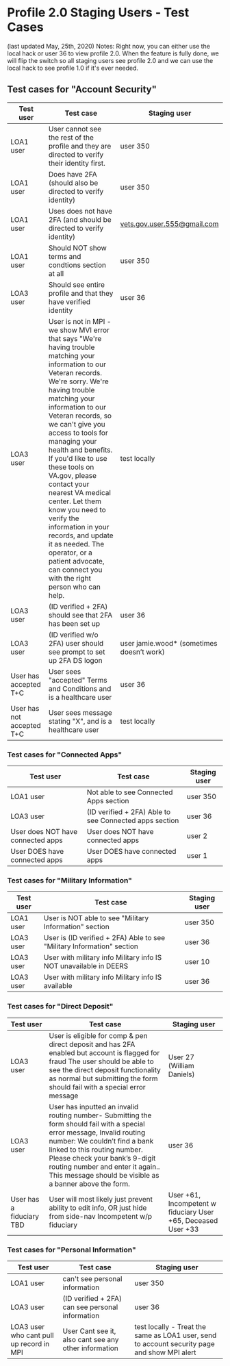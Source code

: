 # Profile 2.0 Staging Users - Test Cases 
(last updated May, 25th, 2020)
Notes:
Right now, you can either use the local hack or user 36 to view profile 2.0.
When the feature is fully done, we will flip the switch so all staging users see profile 2.0 and we can use the local hack to see profile 1.0 if it's ever needed.
 
  
 
## Test cases for "Account Security"

|Test user|Test case|Staging user|
|----|----|----|
|LOA1 user| User cannot see the rest of the profile and they are directed to verify their identity first.|user 350|
|LOA1 user| Does have 2FA (should also be directed to verify identity)|user 350|
|LOA1 user|	Uses does not have 2FA (and should be directed to verify identity)|vets.gov.user.555@gmail.com|
|LOA1 user|	Should NOT show terms and condtions section at all|user 350|
|LOA3 user|	Should see entire profile and that they have verified identity |user 36|
|LOA3 user|	User is not in MPI - we show MVI error that says "We're having trouble matching your information to our Veteran records.  We're sorry. We're having trouble matching your information to our Veteran records, so we can't give you access to tools for managing your health and benefits. If you'd like to use these tools on VA.gov, please contact your nearest VA medical center. Let them know you need to verify the information in your records, and update it as needed. The operator, or a patient advocate, can connect you with the right person who can help.|test locally |
|LOA3 user| (ID verified + 2FA)	should see that 2FA has been set up |user 36|
|LOA3 user| (ID verified w/o 2FA)	user should see prompt to set up 2FA	DS logon| user jamie.wood* (sometimes doesn’t work)|
|User has accepted T+C| User sees "accepted" Terms and Conditions and is a healthcare user|	user 36|
|User has not accepted T+C|	User sees message stating "X", and is a healthcare user|test locally|



### Test cases for "Connected Apps"

|Test user|Test case|Staging user|
|----|----|----|
|LOA1 user|Not able to see Connected Apps section|user 350|
|LOA3 user|(ID verified + 2FA)	Able to see Connected apps section|user 36|
|User does NOT have connected apps|	User does NOT have connected apps|	user 2|
|User DOES have connected apps|	User DOES have connected apps	|user 1|


### Test cases for "Military Information"

|Test user|Test case|Staging user|
|----|----|----|
|LOA1 user|	User is NOT able to see "Military Information" section	|user 350|
|LOA3 user| User is (ID verified + 2FA)	Able to see "Military Information" section	|user 36|
|LOA3 user| User with military info	Military info IS NOT unavailable in DEERS	|user 10|
|LOA3 user| User with military info	Military info IS available	|user 36|


### Test cases for "Direct Deposit"

|Test user|Test case|Staging user|
|----|----|----|
|LOA3 user| User is eligible for comp & pen direct deposit and has 2FA enabled but account is flagged for fraud	The user should be able to see the direct deposit functionality as normal but submitting the form should fail with a special error message	|User 27 (William Daniels)|
|LOA3 user| User has inputted an invalid routing number- Submitting the form should fail with a special error message, Invalid routing number: We couldn’t find a bank linked to this routing number. Please check your bank’s 9-digit routing number and enter it again.. This message should be visible as a banner above the form.|user 36|
|User has a fiduciary	TBD| User will most likely just prevent ability to edit info, OR just hide from side-nav	Incompetent w/p fiduciary| User +61, Incompetent w fiduciary User +65, Deceased User +33|



### Test cases for "Personal Information"

|Test user|Test case|Staging user|
|----|----|----|
|LOA1 user|can't see personal information|user 350	
|LOA3 user| (ID verified + 2FA)	can see personal information|user 36	
|LOA3 user who cant pull up record in MPI|User	Cant see it, also cant see any other information|	test locally -	Treat the same as LOA1 user, send to account security page and show MPI alert|
